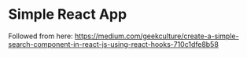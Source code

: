 # Simple React App

Followed from here: https://medium.com/geekculture/create-a-simple-search-component-in-react-js-using-react-hooks-710c1dfe8b58
